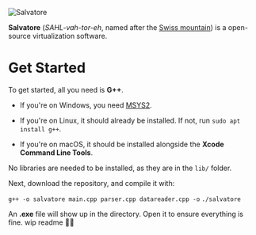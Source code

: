 ![Salvatore](https://github.com/user-attachments/assets/f449310f-6128-4213-83a9-8b2cdfd6d326)

**Salvatore** (*SAHL-vah-tor-eh*, named after the [Swiss mountain](https://en.wikipedia.org/wiki/Monte_San_Salvatore)) is a open-source virtualization software.

# Get Started
To get started, all you need is **G++**. 
- If you're on Windows, you need [MSYS2](https://www.msys2.org).

- If you're on Linux, it should already be installed. If not, run ```sudo apt install g++```.

- If you're on macOS, it should be installed alongside the **Xcode Command Line Tools**.

No libraries are needed to be installed, as they are in the `lib/` folder.

Next, download the repository, and compile it with:

```g++ -o salvatore main.cpp parser.cpp datareader.cpp -o```
```./salvatore```

An **.exe** file will show up in the directory. Open it to ensure everything is fine.
wip readme 😵‍💫
